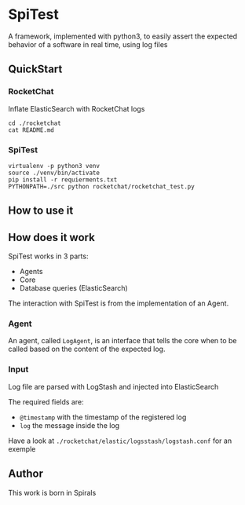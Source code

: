 SpiTest
=======

A framework, implemented with python3,
to easily assert the expected behavior of a software in real time,
using log files

## QuickStart

### RocketChat
Inflate ElasticSearch with RocketChat logs

```
cd ./rocketchat
cat README.md
```

### SpiTest
```
virtualenv -p python3 venv
source ./venv/bin/activate
pip install -r requierments.txt
PYTHONPATH=./src python rocketchat/rocketchat_test.py
```

## How to use it


## How does it work

SpiTest works in 3 parts:
- Agents
- Core
- Database queries (ElasticSearch)

The interaction with SpiTest is from the implementation of an Agent.

### Agent
An agent, called `LogAgent`, is an interface that tells the core
when to be called based on the content of the expected log.

### Input
Log file are parsed with LogStash and injected into ElasticSearch

The required fields are:
- `@timestamp` with the timestamp of the registered log
- `log` the message inside the log

Have a look at `./rocketchat/elastic/logsstash/logstash.conf` for an exemple


## Author
This work is born in Spirals